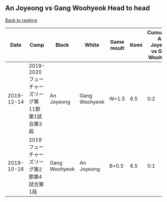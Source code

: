 ## An Joyeong vs Gang Woohyeok Head to head

[Back to ranking](../../index.md)




| **Date** | **Comp** | **Black** | **White** | **Game result** | **Komi** | **Cumulative An Joyeong vs Gang Woohyeok** | **An Joyeong streak** | **Gang Woohyeok streak** | 
| --- | --- | --- | --- | --- | --- | --- | --- | --- |
| 2019-12-14 | 2019-2020フューチャーズリーグ第11節第1試合第3局 | An Joyeong | Gang Woohyeok | W+1.5 | 6.5 | 0:2 | 0 | 2 | 
| 2019-10-16 | 2019フューチャーズリーグ第2節第4試合第1局 | Gang Woohyeok | An Joyeong | B+0.5 | 6.5 | 0:1 | 0 | 1 |




